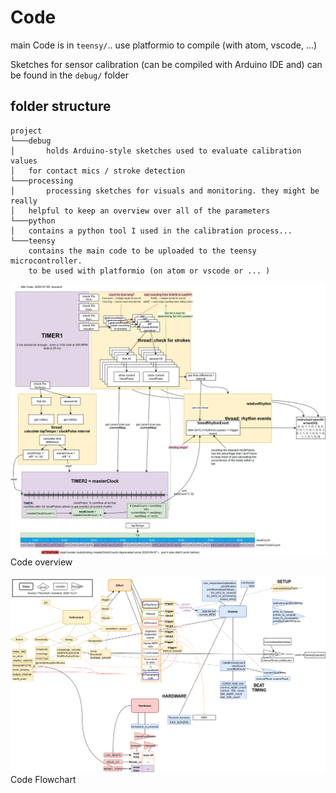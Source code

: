 # Code

main Code is in `teensy/`.. use platformio to compile (with atom, vscode, ...)

Sketches for sensor calibration (can be compiled with Arduino IDE and) can be found in the `debug/` folder


## folder structure

```
project
└───debug
│       holds Arduino-style sketches used to evaluate calibration values
│	for contact mics / stroke detection
└───processing
│       processing sketches for visuals and monitoring. they might be really
│	helpful to keep an overview over all of the parameters
└───python
│	contains a python tool I used in the calibration process...
└───teensy
	contains the main code to be uploaded to the teensy microcontroller.
	to be used with platformio (on atom or vscode or ... )
```

![Code overview](../Doc/MA_progress-Code.png)  
Code overview


![and Code Flowchart](../Doc/MA_progress-Flowchart.png)  
Code Flowchart
